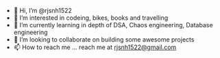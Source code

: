 - 👋 Hi, I’m @rjsnh1522
- 👀 I’m interested in codeing, bikes, books and travelling
- 🌱 I’m currently learning in depth of DSA, Chaos engineering, Database engineering
- 💞️ I’m looking to collaborate on building some awesome projects
- 📫 How to reach me ... reach me at rjsnh1522@gmail.com

<!---
rjsnh1522/rjsnh1522 is a ✨ special ✨ repository because its `README.md` (this file) appears on your GitHub profile.
You can click the Preview link to take a look at your changes.
--->
